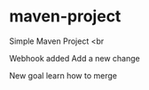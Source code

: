 # maven-project

Simple Maven Project
<br

Webhook added
Add a new change

New goal learn how to merge
